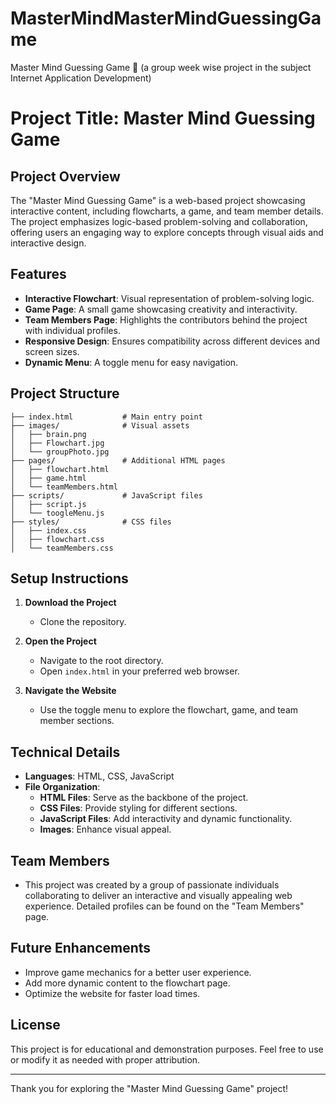 # MasterMindMasterMindGuessingGame
Master Mind Guessing Game 🎯 (a group week wise project in the subject Internet Application Development)

# Project Title: Master Mind Guessing Game

## Project Overview
The "Master Mind Guessing Game" is a web-based project showcasing interactive content, including flowcharts, a game, and team member details. The project emphasizes logic-based problem-solving and collaboration, offering users an engaging way to explore concepts through visual aids and interactive design.

## Features
- **Interactive Flowchart**: Visual representation of problem-solving logic.
- **Game Page**: A small game showcasing creativity and interactivity.
- **Team Members Page**: Highlights the contributors behind the project with individual profiles.
- **Responsive Design**: Ensures compatibility across different devices and screen sizes.
- **Dynamic Menu**: A toggle menu for easy navigation.

## Project Structure
```
├── index.html           # Main entry point
├── images/              # Visual assets
│   ├── brain.png
│   ├── Flowchart.jpg
│   └── groupPhoto.jpg
├── pages/               # Additional HTML pages
│   ├── flowchart.html
│   ├── game.html
│   └── teamMembers.html
├── scripts/             # JavaScript files
│   ├── script.js
│   └── toogleMenu.js
├── styles/              # CSS files
│   ├── index.css
│   ├── flowchart.css
│   └── teamMembers.css
```

## Setup Instructions

1. **Download the Project**
   - Clone the repository.

3. **Open the Project**
   - Navigate to the root directory.
   - Open `index.html` in your preferred web browser.

4. **Navigate the Website**
   - Use the toggle menu to explore the flowchart, game, and team member sections.

## Technical Details
- **Languages**: HTML, CSS, JavaScript
- **File Organization**:
  - **HTML Files**: Serve as the backbone of the project.
  - **CSS Files**: Provide styling for different sections.
  - **JavaScript Files**: Add interactivity and dynamic functionality.
  - **Images**: Enhance visual appeal.

## Team Members
- This project was created by a group of passionate individuals collaborating to deliver an interactive and visually appealing web experience. Detailed profiles can be found on the "Team Members" page.

## Future Enhancements
- Improve game mechanics for a better user experience.
- Add more dynamic content to the flowchart page.
- Optimize the website for faster load times.

## License
This project is for educational and demonstration purposes. Feel free to use or modify it as needed with proper attribution.

---

Thank you for exploring the "Master Mind Guessing Game" project!
